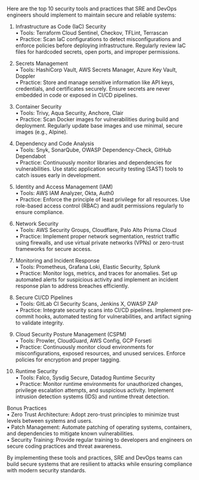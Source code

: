Here are the top 10 security tools and practices that SRE and DevOps engineers should implement to maintain secure and reliable systems:  
  
1. Infrastructure as Code (IaC) Security  
    • Tools: Terraform Cloud Sentinel, Checkov, TFLint, Terrascan  
    • Practice: Scan IaC configurations to detect misconfigurations and enforce policies before deploying infrastructure. Regularly review IaC files for hardcoded secrets, open ports, and improper permissions.  
  
2. Secrets Management  
    • Tools: HashiCorp Vault, AWS Secrets Manager, Azure Key Vault, Doppler  
    • Practice: Store and manage sensitive information like API keys, credentials, and certificates securely. Ensure secrets are never embedded in code or exposed in CI/CD pipelines.  
  
3. Container Security  
    • Tools: Trivy, Aqua Security, Anchore, Clair  
    • Practice: Scan Docker images for vulnerabilities during build and deployment. Regularly update base images and use minimal, secure images (e.g., Alpine).  
  
4. Dependency and Code Analysis  
    • Tools: Snyk, SonarQube, OWASP Dependency-Check, GitHub Dependabot  
    • Practice: Continuously monitor libraries and dependencies for vulnerabilities. Use static application security testing (SAST) tools to catch issues early in development.  
  
5. Identity and Access Management (IAM)  
    • Tools: AWS IAM Analyzer, Okta, Auth0  
    • Practice: Enforce the principle of least privilege for all resources. Use role-based access control (RBAC) and audit permissions regularly to ensure compliance.  
  
6. Network Security  
    • Tools: AWS Security Groups, Cloudflare, Palo Alto Prisma Cloud  
    • Practice: Implement proper network segmentation, restrict traffic using firewalls, and use virtual private networks (VPNs) or zero-trust frameworks for secure access.  
  
7. Monitoring and Incident Response  
    • Tools: Prometheus, Grafana Loki, Elastic Security, Splunk  
    • Practice: Monitor logs, metrics, and traces for anomalies. Set up automated alerts for suspicious activity and implement an incident response plan to address breaches efficiently.  
  
8. Secure CI/CD Pipelines  
    • Tools: GitLab CI Security Scans, Jenkins X, OWASP ZAP  
    • Practice: Integrate security scans into CI/CD pipelines. Implement pre-commit hooks, automated testing for vulnerabilities, and artifact signing to validate integrity.  
  
9. Cloud Security Posture Management (CSPM)  
    • Tools: Prowler, CloudGuard, AWS Config, GCP Forseti  
    • Practice: Continuously monitor cloud environments for misconfigurations, exposed resources, and unused services. Enforce policies for encryption and proper tagging.  
  
10. Runtime Security  
    • Tools: Falco, Sysdig Secure, Datadog Runtime Security  
    • Practice: Monitor runtime environments for unauthorized changes, privilege escalation attempts, and suspicious activity. Implement intrusion detection systems (IDS) and runtime threat detection.  
  
  
Bonus Practices  
    • Zero Trust Architecture: Adopt zero-trust principles to minimize trust levels between systems and users.  
    • Patch Management: Automate patching of operating systems, containers, and dependencies to mitigate known vulnerabilities.  
    • Security Training: Provide regular training to developers and engineers on secure coding practices and threat awareness.  
      
By implementing these tools and practices, SRE and DevOps teams can build secure systems that are resilient to attacks while ensuring compliance with modern security standards.  
  
